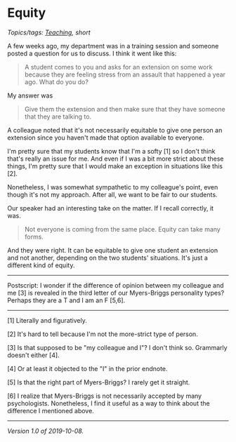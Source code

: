 Equity
======

*Topics/tags: [Teaching](index-teaching), short*

A few weeks ago, my department was in a training session and someone
posted a question for us to discuss.  I think it went like this:

> A student comes to you and asks for an extension on some work
because they are feeling stress from an assault that happened a
year ago.  What do you do?

My answer was 

> Give them the extension and then make sure that they have someone
that they are talking to.

A colleague noted that it's not necessarily equitable to give
one person an extension since you haven't made that option
available to everyone.

I'm pretty sure that my students know that I'm a softy [1] so I
don't think that's really an issue for me.  And even if I was a 
bit more strict about these things, I'm pretty sure that I would
make an exception in situations like this [2].

Nonetheless, I was somewhat sympathetic to my colleague's point,
even though it's not my approach.  After all, we want to be fair
to our students.

Our speaker had an interesting take on the matter.  If I recall
correctly, it was.

> Not everyone is coming from the same place.  Equity can take many
forms.

And they were right.  It can be equitable to give one student an
extension and not another, depending on the two students' situations.
It's just a different kind of equity.

---

Postscript: I wonder if the difference of opinion between my colleague
and me [3] is revealed in the third letter of our Myers-Briggs personality
types?  Perhaps they are a T and I am an F [5,6].

---

[1] Literally and figuratively.

[2] It's hard to tell because I'm not the more-strict type of person.

[3] Is that supposed to be "my colleague and I"?  I don't think so.
Grammarly doesn't either [4].

[4] Or at least it objected to the "I" in the prior endnote.

[5] Is that the right part of Myers-Briggs?  I rarely get it straight.

[6] I realize that Myers-Briggs is not necessarily accepted by 
many psychologists.  Nonetheless, I find it useful as a way to think
about the difference I mentioned above.

---

*Version 1.0 of 2019-10-08.*
